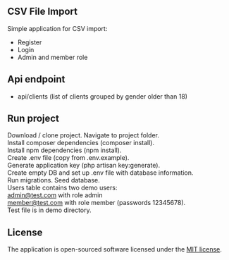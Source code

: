 ## CSV File Import

Simple application for CSV import:

- Register
- Login
- Admin and member role

## Api endpoint

- api/clients (list of clients grouped by gender older than 18)

## Run project

Download / clone project. Navigate to project folder.</br>
Install composer dependencies (composer install).</br>
Install npm dependencies (npm install).</br>
Create .env file (copy from .env.example).</br>
Generate application key (php artisan key:generate).</br>
Create empty DB and set up .env file with database information.</br>
Run migrations. Seed database.</br>
Users table contains two demo users:</br>
admin@test.com with role admin</br>
member@test.com with role member (passwords 12345678).</br>
Test file is in demo directory.

## License

The application is open-sourced software licensed under the [MIT license](https://opensource.org/licenses/MIT).
